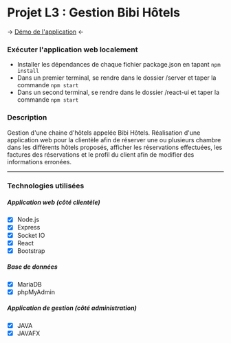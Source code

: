 # Projet L3 : Gestion Bibi Hôtels

-> [Démo de l'application](https://gestion-bibi-hotels.herokuapp.com/) <-

### Exécuter l'application web localement
- Installer les dépendances de chaque fichier package.json en tapant `npm install`
- Dans un premier terminal, se rendre dans le dossier /server et taper la commande `npm start`
- Dans un second terminal, se rendre dans le dossier /react-ui et taper la commande `npm start`

### Description
Gestion d'une chaine d'hôtels appelée Bibi Hôtels.
Réalisation d'une application web pour la clientèle afin de réserver une ou plusieurs chambre dans les différents hôtels proposés, afficher les réservations effectuées, les factures des réservations et le profil du client afin de modifier des informations erronées.

------------
### Technologies utilisées

##### Application web (côté clientèle)
- [x] Node.js
- [x] Express
- [x] Socket IO
- [x] React
- [x] Bootstrap

##### Base de données
- [x] MariaDB
- [x] phpMyAdmin

##### Application de gestion (côté administration)
- [x] JAVA
- [x] JAVAFX
